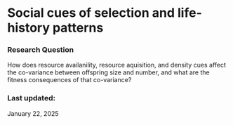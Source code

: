 # Social cues of selection and life-history patterns

### Research Question
How does resource availanility, resource aquisition, and density cues affect the co-variance between offspring size and number, and what are the fitness consequences of that co-variance? 

### Last updated: 
January 22, 2025 
